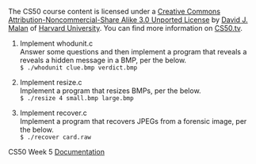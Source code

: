 The CS50 course content is licensed under a [Creative Commons Attribution-Noncommercial-Share Alike 3.0 Unported License](http://creativecommons.org/licenses/by-nc-sa/3.0/) by [David J. Malan](http://cs.harvard.edu/malan) of [Harvard University](http://www.harvard.edu/). You can find more information on [CS50.tv](http://cs50.tv/2016/fall/#lectures,license).

1. Implement whodunit.c    
Answer some questions and then implement a program that reveals a reveals a hidden message in a BMP, per the below.    
`$ ./whodunit clue.bmp verdict.bmp`

2. Implement resize.c    
Implement a program that resizes BMPs, per the below.    
`$ ./resize 4 small.bmp large.bmp`    

3. Implement recover.c    
Implement a program that recovers JPEGs from a forensic image, per the below.    
`$ ./recover card.raw`    
     
CS50 Week 5 [Documentation](http://docs.cs50.net/2017/x/psets/4/pset4.html)
